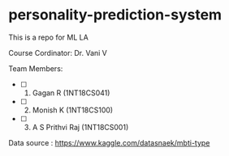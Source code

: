 # personality-prediction-system
This is a repo for ML LA

Course Cordinator: Dr. Vani V

Team Members:
- [ ] 1. Gagan R (1NT18CS041)
- [ ] 2. Monish K (1NT18CS100)
- [ ] 3. A S Prithvi Raj (1NT18CS001)

Data source : https://www.kaggle.com/datasnaek/mbti-type
